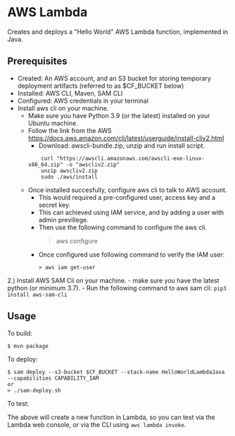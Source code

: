 # AWS Lambda

Creates and deploys a "Hello World" AWS Lambda function, implemented in Java.

## Prerequisites

* Created: An AWS account, and an S3 bucket for storing temporary deployment artifacts (referred to as $CF_BUCKET below)
* Installed: AWS CLI, Maven, SAM CLI
* Configured: AWS credentials in your terminal
* Install aws cli on your machine.
	- Make sure you have Python 3.9 (or the latest) installed on your Ubuntu machine.
	- Follow the link from the AWS 
		https://docs.aws.amazon.com/cli/latest/userguide/install-cliv2.html
		- Download: awscli-bundle.zip, unzip and run install script.
		```
			curl "https://awscli.amazonaws.com/awscli-exe-linux-x86_64.zip" -o "awscliv2.zip"
			unzip awscliv2.zip
			sudo ./aws/install
        ```
	- Once installed succesfully, configure aws cli to talk to AWS account. 
		- This would required a pre-configured user, access key and a secret key.
		- This can achieved using IAM service, and by adding a user with admin previllege.
		- Then use the following command to configure the aws cli.
			> aws configure
		- Once configured use following command to verify the IAM user:
			```
			> aws iam get-user
			```
2.) Install AWS SAM Cli on your machine.
	- make sure you have the latest python (or minimum 3.7).
	- Run the following command to aws sam cli:
	```
	pip3 install aws-sam-cli
    ```


## Usage

To build:

```
$ mvn package
```

To deploy:

```
$ sam deploy --s3-bucket $CF_BUCKET --stack-name HelloWorldLambdaJava --capabilities CAPABILITY_IAM
or
> ./sam-deploy.sh
```

To test:

The above will create a new function in Lambda, so you can test via the Lambda web console,
or via the CLI using `aws lambda invoke`.